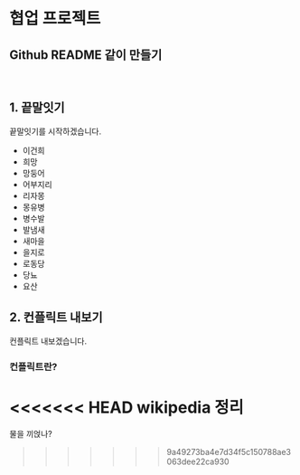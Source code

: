 # 협업 프로젝트

## Github README 같이 만들기

​	
## 1. 끝말잇기

끝말잇기를 시작하겠습니다.

- 이건희
- 희망
- 망둥어
- 어부지리
- 리자몽
- 몽유병
- 병수발
- 발냄새
- 새마을
- 을지로
- 로동당
- 당뇨
- 요산

## 2. 컨플릭트 내보기
컨플릭트 내보겠습니다.

### 컨플릭트란?
<<<<<<< HEAD
wikipedia 정리
=======
물을 끼얹나?

>>>>>>> 9a49273ba4e7d34f5c150788ae3063dee22ca930
